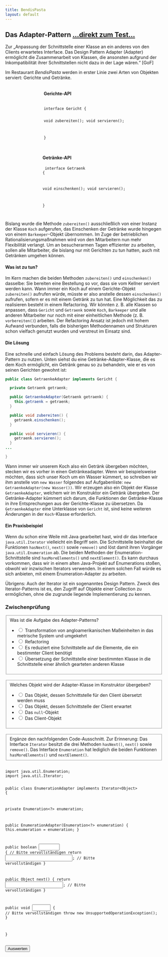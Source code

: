 ```yaml
---
title: BendisPasta
layout: default
---
```


## Das Adapter-Pattern <a class="testjump" href="#adapterForm">...direkt zum Test...</a>

<p class="note">
    Zur „Anpassung der Schnittstelle einer Klasse an ein anderes von den Clients erwartetes Interface. Das Design Pattern Adapter (Adapter) ermöglicht die Zusammenarbeit von Klassen, die ansonsten aufgrund der Inkompatibilität ihrer Schnittstellen nicht dazu in der Lage wären.“ [GoF]
</p>

Im Restaurant <em>BendisPasta</em> werden in erster Linie zwei Arten von Objekten serviert: Gerichte und Getränke.


<div style="display:flex; flex-wrap: wrap;">
    <div style="margin-left: auto;margin-right: auto;overflow-x: scroll;">
    <h4>Gerichte-API</h4>
    <pre><div class="code"><code>
interface Gericht {

  void zubereiten();
  void servieren();

}
    </code></div></pre>
    </div>
    <div style="margin-left: auto;margin-right: auto;overflow-x: scroll;">
    <h4>Getränke-API</h4>
    <pre><div class="code"><code>
interface Getraenk {

  void einschenken();
  void servieren();

}
    </code></div></pre>
    </div>
</div>

Bislang wurde die Methode ``zubereiten()`` ausschließlich von einer Instanz der Klasse ``Koch`` aufgerufen, das Einschenken der Getränke wurde hingegen von einem ``Barkeeper``-Objekt übernommen. Im Zuge der betrieblichen Rationalisierungsmaßnahmen wird von den Mitarbeitern nun mehr Flexibilität verlangt. Um an besucherarmen Tagen effizienter zu arbeiten, sollen alle Mitarbeiter, die bislang nur mit Gerichten zu tun hatten, auch mit Getränken umgehen können.

#### Was ist zu tun?

Im Kern machen die beiden Methoden ``zubereiten()`` und ``einschenken()`` dasselbe: Sie bereiten eine Bestellung so vor, dass sie vom Kellner serviert werden kann. Wann immer ein Koch auf einem Gerichte-Objekt ``zubereiten()`` aufrufen würde, müsste er also anstelle dessen ``einschenken()`` aufrufen, sofern er es mit einem Getränk zu tun hat. Eine Möglichkeit das zu realisieren besteht in einem Refactoring. Wir könnten z. B. alle Klassen so anpassen, dass ``Gericht`` und ``Getraenk`` sowie ``Koch``, ``Barkeeper`` und alle anderen Mitarbeiter nur noch mit einer einheitlichen Methode (z. B. ``vorbereiten()``) arbeiten. Der Refactoring Ansatz ist jedoch mit hohem Aufwand verbunden, falls die bisherigen Methodennamen und Strukturen schon vielfach genutzt wurden und verstreut im Einsatz sind.


#### Die Lösung

Eine schnelle und einfach Lösung des Problems besteht darin, das Adapter-Pattern zu nutzen. Unten siehst du eine Getränke-Adapter-Klasse, die es dem Koch ermöglicht, ein Getränk genau so zu behandeln, wie er es von seinen Gerichten gewohnt ist:


```java
public class GetraenkeAdapter implements Gericht {

  private Getraenk getraenk;

  public GetraenkeAdapter(Getraenk getraenk) {
    this.getraenk = getraenk;
  }

  public void zubereiten() {
    getraenk.einschenken();
  }

  public void servieren() {
    getraenk.servieren();
  }
...

}
```

Wann immer wir unserem Koch also ein Getränk übergeben möchten, stecken wir es vorher in einen Getränkeadapter. Wenn wir beispielsweise möchten, dass sich unser Koch um ein Wasser kümmert, so schreiben wir ihm anstelle von ``new Wasser`` folgendes auf Aufgabenliste: ``new GetraenkeAdapter(new Wasser())``. Wir erzeugen also ein Objekt der Klasse ``GetraenkeAdapter``, welchem wir im Konstruktor ein Getränk übergeben. Der Getränke-Adapter kümmert sich darum, die Funktionen der Getränke-Klasse in ihre Entsprechungen aus der Gerichte-Klasse zu übersetzen. Da ``GetraenkeAdapter`` eine Unterklasse von ``Gericht`` ist, sind keine weiteren Änderungen in der ``Koch``-Klasse erforderlich.


#### Ein Praxisbeispiel

Wenn du schon eine Weile mit Java gearbeitet hast, wird dir das Interface <code>java.util.Iterator</code> vielleicht ein Begriff sein. Die Schnittstelle beinhaltet die Funktionen ``hasNext()``, ``next()`` sowie ``remove()`` und löst damit ihren Vorgänger ``java.util.Enumeration`` ab. Die beiden Methoden der Enumeration-Schnittstelle sind ``hasMoreElements()`` und ``nextElement()``. Es kann durchaus vorkommen, dass wir in einem alten Java-Projekt auf Enumerations stoßen, obwohl wir inzwischen Iterators verwenden. In einem solchen Fall würde es sich anbieten, mit einem Enumeration-Adapter zu arbeiten.


<p class="note">
    Übrigens: Auch der Iterator ist ein sogenanntes Design Pattern. Zweck des Iterator-Patterns ist es, den Zugriff auf Objekte einer Collection zu ermöglichen, ohne die zugrunde liegende Implementierung zu kennen.
</p>

<form id="adapterForm">
    <h3>Zwischenprüfung</h3>
    <fieldset>
        Was ist die Aufgabe des Adapter-Patterns?
        <ul>
            <li>
                <label>
                    <input type="radio" name="adapterA">
                    Transformation von angloamerikanischen Maßeinheiten in das metrische System und umgekehrt
                </label>
            </li>
            <li>
                <label>
                    <input type="radio" name="adapterA">
                    Refactoring
                </label>
            </li>
            <li>
                <label>
                    <input type="radio" name="adapterA" >
                    Es reduziert eine Schnittstelle auf die Elemente, die ein bestimmter Client benötigt
                </label>
            </li>
            <li>
                <label>
                    <input id="adapterA" type="radio" name="adapterA">
                    Übersetzung der Schnittstelle einer bestimmten Klasse in die Schnittstelle einer ähnlich gearteten anderen Klasse
                </label>
            </li>
        </ul>
    </fieldset>
    <br/>
    <fieldset>
        Welches Objekt wird der Adapter-Klasse im Konstruktor übergeben?
        <ul>
            <li>
                <label>
                    <input id="adapterB" type="radio" name="adapterB">
                    Das Objekt, dessen Schnittstelle für den Client übersetzt werden muss
                </label>
            </li>
            <li>
                <label>
                    <input type="radio" name="adapterB">
                    Das Objekt, dessen Schnittstelle der Client erwartet
                </label>
            </li>
            <li>
                <label>
                    <input type="radio" name="adapterB">
                    Das <code>null</code>-Objekt
                </label>
            </li>
            <li>
                <label>
                    <input type="radio" name="adapterB">
                    Das Client-Objekt
                </label>
            </li>
        </ul>
    </fieldset>
    <br/>
    <fieldset>
        Ergänze den nachfolgenden Code-Ausschnitt. Zur Erinnerung: Das Interface <code>Iterator</code> besitzt die drei Methoden <code>hasNext()</code>, <code>next()</code> sowie <code>remove()</code>. Das Interface <code>Enumeration</code> hat lediglich die beiden Funktionen <code>hasMoreElements()</code> und <code>nextElement()</code>.
    </fieldset>
    <pre><div class="code"><code>
import java.util.Enumeration;
import java.util.Iterator;

public class EnumerationAdapter implements Iterator&lt;Object&gt; {

  private Enumeration&lt;?&gt; enumeration;

  public EnumerationAdapter(Enumeration&lt;?&gt; enumeration) {
    this.enumeration = enumeration;
  }

  public boolean <input type="text" id="adapterC1" style="width: 9ch;"> { // Bitte vervollständigen
    return <input type="text" id="adapterC2" style="width: 29ch;">; // Bitte vervollständigen
  }

  public Object next() {
    return <input type="text" id="adapterC3" style="width: 25ch;">; // Bitte vervollständigen
  }

  public void <input type="text" id="adapterC4" style="width: 8ch;"> { // Bitte vervollständigen
    throw new UnsupportedOperationException();
  }

}
    </code></div></pre>
    <button type="button" onclick="checkAdapter()" id="adapterButton">Auswerten</button>&nbsp;&nbsp;&nbsp;&nbsp;<center id="adapterResult"></center>
</form>
